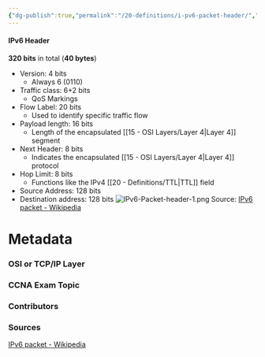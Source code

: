 ```yaml
---
{"dg-publish":true,"permalink":"/20-definitions/i-pv6-packet-header/","tags":["defs_ccna"]}
---
```


#### IPv6 Header
**320 bits** in total (**40 bytes**)
- Version: 4 bits
	- Always 6 (0110)
- Traffic class: 6+2 bits
	- QoS Markings
- Flow Label: 20 bits
	- Used to identify specific traffic flow
- Payload length: 16 bits
	- Length of the encapsulated [[15 - OSI Layers/Layer 4\|Layer 4]] segment
- Next Header: 8 bits
	- Indicates the encapsulated [[15 - OSI Layers/Layer 4\|Layer 4]] protocol
- Hop Limit: 8 bits
	- Functions like the IPv4 [[20 - Definitions/TTL\|TTL]] field
- Source Address: 128 bits
- Destination address: 128 bits
![IPv6-Packet-header-1.png](/img/user/CCNA/Attachments/IPv6-Packet-header-1.png)
Source: [IPv6 packet - Wikipedia](https://en.wikipedia.org/wiki/IPv6_packet#Fixed_header)




# Metadata
### OSI or TCP/IP Layer

### CCNA Exam Topic

### Contributors

### Sources
[IPv6 packet - Wikipedia](https://en.wikipedia.org/wiki/IPv6_packet)